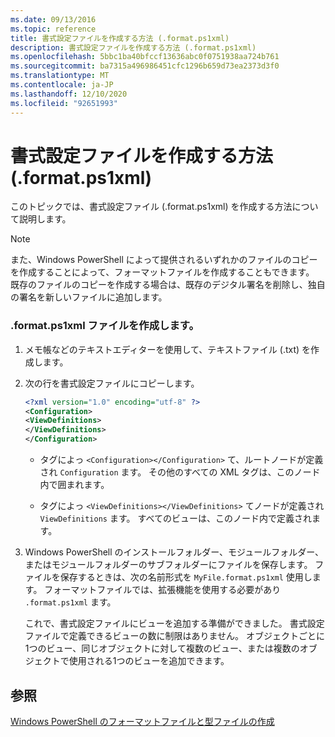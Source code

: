 ```yaml
---
ms.date: 09/13/2016
ms.topic: reference
title: 書式設定ファイルを作成する方法 (.format.ps1xml)
description: 書式設定ファイルを作成する方法 (.format.ps1xml)
ms.openlocfilehash: 5bbc1ba40bfccf13636abc0f0751938aa724b761
ms.sourcegitcommit: ba7315a496986451cfc1296b659d73ea2373d3f0
ms.translationtype: MT
ms.contentlocale: ja-JP
ms.lasthandoff: 12/10/2020
ms.locfileid: "92651993"
---
```

# <a name="how-to-create-a-formatting-file-formatps1xml"></a>書式設定ファイルを作成する方法 (.format.ps1xml)

このトピックでは、書式設定ファイル (.format.ps1xml) を作成する方法について説明します。

> [!NOTE]
> また、Windows PowerShell によって提供されるいずれかのファイルのコピーを作成することによって、フォーマットファイルを作成することもできます。 既存のファイルのコピーを作成する場合は、既存のデジタル署名を削除し、独自の署名を新しいファイルに追加します。

### <a name="to-create-a-formatps1xml-file"></a>.format.ps1xml ファイルを作成します。

1. メモ帳などのテキストエディターを使用して、テキストファイル (.txt) を作成します。

2. 次の行を書式設定ファイルにコピーします。

   ```xml
   <?xml version="1.0" encoding="utf-8" ?>
   <Configuration>
   <ViewDefinitions>
   </ViewDefinitions>
   </Configuration>
   ```

   - タグによっ `<Configuration></Configuration>` て、ルートノードが定義され `Configuration` ます。 その他のすべての XML タグは、このノード内で囲まれます。

   - タグによっ `<ViewDefinitions></ViewDefinitions>` てノードが定義され `ViewDefinitions` ます。 すべてのビューは、このノード内で定義されます。

3. Windows PowerShell のインストールフォルダー、モジュールフォルダー、またはモジュールフォルダーのサブフォルダーにファイルを保存します。 ファイルを保存するときは、次の名前形式を  `MyFile.format.ps1xml` 使用します。 フォーマットファイルでは、拡張機能を使用する必要があり `.format.ps1xml` ます。

   これで、書式設定ファイルにビューを追加する準備ができました。 書式設定ファイルで定義できるビューの数に制限はありません。 オブジェクトごとに1つのビュー、同じオブジェクトに対して複数のビュー、または複数のオブジェクトで使用される1つのビューを追加できます。

## <a name="see-also"></a>参照

[Windows PowerShell のフォーマットファイルと型ファイルの作成](./writing-a-powershell-formatting-file.md)
